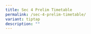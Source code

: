 ```yaml
---
title: Sec 4 Prelim Timetable
permalink: /sec-4-prelim-timetable/
variant: tiptap
description: ""
---
```

